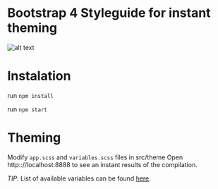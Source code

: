 Bootstrap 4 Styleguide for instant theming
==========

![alt text](https://github.com/kzima/vuestrap-styleguide/raw/master/assets/vuestrap_theming.gif "Theming with Bootstrap 4 and webpack")

Instalation
===========

run `npm install`

run `npm start`

Theming
==========

Modify `app.scss` and `variables.scss` files in src/theme
Open http:://localhost:8888 to see an instant results of the compilation.

*TIP*: List of available variables can be found [here](https://github.com/twbs/bootstrap/blob/v4-dev/scss/_variables.scss).
